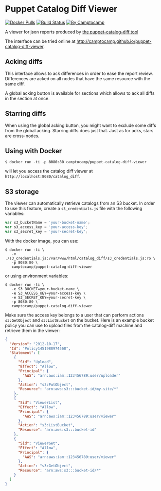 Puppet Catalog Diff Viewer
===========================

[![Docker Pulls](https://img.shields.io/docker/pulls/camptocamp/puppet-catalog-diff-viewer.svg)](https://hub.docker.com/r/camptocamp/puppet-catalog-diff-viewer/)
[![Build Status](https://img.shields.io/travis/camptocamp/puppet-catalog-diff-viewer/master.svg)](https://travis-ci.org/camptocamp/puppet-catalog-diff-viewer)
[![By Camptocamp](https://img.shields.io/badge/by-camptocamp-fb7047.svg)](http://www.camptocamp.com)


A viewer for json reports produced by [the puppet-catalog-diff tool](https://github.com/acidprime/puppet-catalog-diff)

The interface can be tried online at http://camptocamp.github.io/puppet-catalog-diff-viewer.

Acking diffs
------------

This interface allows to ack differences in order to ease the report review. Differences are acked on all nodes that have the same resource with the same diff.

A global acking button is available for sections which allows to ack all diffs in the section at once.

Starring diffs
--------------

When using the global acking button, you might want to exclude some diffs from the global acking. Starring diffs does just that. Just as for acks, stars are cross-nodes.

Using with Docker
-----------------

```shell
$ docker run -ti -p 8080:80 camptocamp/puppet-catalog-diff-viewer
```

will let you access the catalog diff viewer at `http://localhost:8080/catalog_diff`.

S3 storage
----------

The viewer can automatically retrieve catalogs from an S3 bucket. In order to use this feature, create a `s3_credentials.js` file with the following variables:

```javascript
var s3_bucketName = 'your-bucket-name';
var s3_access_key = 'your-access-key';
var s3_secret_key = 'your-secret-key';
```

With the docker image, you can use:

```shell
$ docker run -ti \
   -v ./s3_credentials.js:/var/www/html/catalog_diff/s3_credentials.js:ro \
   -p 8080:80 \
   camptocamp/puppet-catalog-diff-viewer
```

or using environment variables:

```shell
$ docker run -ti \
   -e S3_BUCKET=your-bucket-name \
   -e S3_ACCESS_KEY=your-access-key \
   -e S3_SECRET_KEY=your-secret-key \
   -p 8080:80 \
   camptocamp/puppet-catalog-diff-viewer
```

Make sure the access key belongs to a user that can perform actions `s3:GetObject` and `s3:ListBucket` on the bucket. Here is an example bucket policy you can use to upload files from the catalog-diff machine and retrieve them in the viewer:

```json
{
  "Version": "2012-10-17",
  "Id": "Policy1451988974568",
  "Statement": [
    {
      "Sid": "Upload",
      "Effect": "Allow",
      "Principal": {
        "AWS": "arn:aws:iam::123456789:user/uploader"
      },
      "Action": "s3:PutObject",
      "Resource": "arn:aws:s3:::bucket-id/my-site/*"
    },
    {
      "Sid": "ViewerList",
      "Effect": "Allow",
      "Principal": {
        "AWS": "arn:aws:iam::123456789:user/viewer"
      },
      "Action": "s3:ListBucket",
      "Resource": "arn:aws:s3:::bucket-id"
    },
    {
      "Sid": "ViewerGet",
      "Effect": "Allow",
      "Principal": {
        "AWS": "arn:aws:iam::123456789:user/viewer"
      },
      "Action": "s3:GetObject",
      "Resource": "arn:aws:s3:::bucket-id/*"
    }
  ]
}
```


